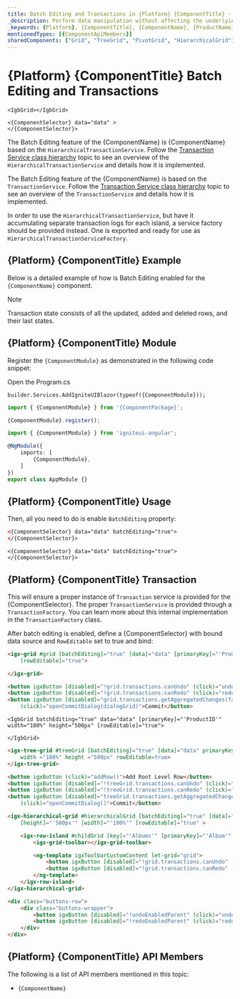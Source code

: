 ```yaml
---
title: Batch Editing and Transactions in {Platform} {ComponentTitle} - Infragistics
_description: Perform data manipulation without affecting the underlying data with {ComponentTitle} Batch Editing, using {Platform} {ComponentTitle}. See demos & examples!
_keywords: {Platform}, {ComponentTitle}, {ComponentName}, {ProductName}, Infragistics
mentionedTypes: [{ComponentApiMembers}]
sharedComponents: ["Grid", "TreeGrid", "PivotGrid", "HierarchicalGrid"]
---
```


<!-- NOTE DO NOT change this file because it is used as a template  -->

<!-- NOTE the metadata sharedComponents array defines a topic for multiple components in the  -->
<!-- NOTE the {ComponentName} variables will be mapped to an entry in docsComponents.json and resolved to a variable defined in docsConfig.json -->
<!-- NOTE {ComponentName} -> {PivotGridName} -> IgbTreeGrid -->
<!-- NOTE {ComponentTitle} -> {PivotGridTitle} -> Tree Grid -->

<!-- EXAMPLE of shared variable that will be converted to actual component: {ComponentTitle} -> {IgbTreeGridTitle} -> 'Tree Grid'-->
# {Platform} {ComponentTitle} Batch Editing and Transactions

<!-- EXAMPLE of razor code snippet that is automatically filtered for Blazor -->

```razor
<IgbGrid></IgbGrid>
```

```razor
<{ComponentSelector} data="data" >
</{ComponentSelector}>
```

<!-- EXAMPLE of build flagging content for single component: -->
<!-- ComponentStart: PivotGrid -->
The Batch Editing feature of the {ComponentName} is {ComponentName} based on the `HierarchicalTransactionService`. Follow the [Transaction Service class hierarchy](transaction-classes.md) topic to see an overview of the `HierarchicalTransactionService` and details how it is implemented.
<!-- ComponentEnd: PivotGrid -->

<!-- EXAMPLE of build flagging content for multiple components: -->
<!-- ComponentStart: PivotGrid, HierarchicalGrid -->
The Batch Editing feature of the {ComponentName} is based on the `TransactionService`. Follow the [Transaction Service class hierarchy](transaction-classes.md) topic to see an overview of the `TransactionService` and details how it is implemented.
<!-- ComponentEnd: PivotGrid, HierarchicalGrid -->

<!-- EXAMPLE of build flagging content for single components: -->
<!-- ComponentStart: HierarchicalGrid -->
In order to use the `HierarchicalTransactionService`, but have it accumulating separate transaction logs for each island, a service factory should be provided instead. One is exported and ready for use as `HierarchicalTransactionServiceFactory`.
<!-- ComponentEnd: HierarchicalGrid -->


## {Platform} {ComponentTitle} Example

<!-- EXAMPLE of shared variable that will be converted to actual API link: {ComponentName} -> {TreeGridName} -> `IgTreeGrid`-->
Below is a detailed example of how is Batch Editing enabled for the `{ComponentName}` component.

<!-- EXAMPLE of embedding sample with ComponentSample path variable -->
<code-view style="height:510px"
           data-demos-base-url="{environment:dvDemosBaseUrl}"
           iframe-src="{environment:dvDemosBaseUrl}/{ComponentSample}-advanced-filtering"
           github-src="{ComponentSample}/advanced-filtering"
           alt="{Platform} {ComponentTitle} Advanced Filtering Example">
</code-view>


> [!NOTE]
> Transaction state consists of all the updated, added and deleted rows, and their last states.

## {Platform} {ComponentTitle} Module

<!-- EXAMPLE of using a module variable that will be resolved to actual module, e.g. {ComponentModule} -> IgbPivotGridModule  -->
Register the `{ComponentModule}` as demonstrated in the following code snippet:

<!-- EXAMPLE of Blazor code snippet with module variable -->
<!-- Blazor -->
Open the Program.cs
```razor
builder.Services.AddIgniteUIBlazor(typeof({ComponentModule}));
```

<!-- end: Blazor -->

<!-- EXAMPLE of React/WC code snippet with module variable that will be resolved to actual module, e.g. {ComponentModule} -> IgcPivotGridModule  -->
<!-- React, WebComponents -->
```typescript
import { {ComponentModule} } from '{ComponentPackage}';

{ComponentModule}.register();
```
<!-- end: React, WebComponents -->

<!-- EXAMPLE of Angular code snippet with module variable that will be resolved to actual module, e.g. {ComponentModule} -> IgxPivotGridModule  -->
<!-- Angular -->
```typescript
import { {ComponentModule} } from 'igniteui-angular';

@NgModule({
    imports: [
        {ComponentModule},
    ]
})
export class AppModule {}
```
<!-- end: Angular -->

## {Platform} {ComponentTitle} Usage

Then, all you need to do is enable `BatchEditing` property:

<!-- EXAMPLE of shared code snippet with selector variable that will be resolved, e.g. {ComponentSelector} -> igb-pivot-grid  -->

```html
<{ComponentSelector} data="data" batchEditing="true">
</{ComponentSelector}>
```

```razor
<{ComponentSelector} data="data" batchEditing="true">
</{ComponentSelector}>
```

## {Platform} {ComponentTitle} Transaction

This will ensure a proper instance of `Transaction` service is provided for the {ComponentSelector}. The proper `TransactionService` is provided through a `TransactionFactory`. You can learn more about this internal implementation in the `TransactionFactory` class.

After batch editing is enabled, define a {ComponentSelector} with bound data source and `RowEditable` set to true and bind:

<!-- EXAMPLE of a code snippet that applies only to Grid component  -->
<!-- ComponentStart: Grid -->
```html
<igx-grid #grid [batchEditing]="true" [data]="data" [primaryKey]="'ProductID'" width="100%" height="500px"
    [rowEditable]="true">

</igx-grid>

<button igxButton [disabled]="!grid.transactions.canUndo" (click)="undo()">Undo</button>
<button igxButton [disabled]="!grid.transactions.canRedo" (click)="redo()">Redo</button>
<button igxButton [disabled]="grid.transactions.getAggregatedChanges(false).length < 1"
    (click)="openCommitDialog(dialogGrid)">Commit</button>
```
<!-- ComponentEnd: Grid -->

<!-- ComponentStart: Grid -->
```razor
<IgbGrid batchEditing="true" data="data" [primaryKey]="'ProductID'" width="100%" height="500px" [rowEditable]="true">

</IgbGrid>
```
<!-- ComponentEnd: Grid -->

<!-- EXAMPLE of a code snippet that applies only to TreeGrid  -->
<!-- ComponentStart: TreeGrid -->
```html
<igx-tree-grid #treeGrid [batchEditing]="true" [data]="data" primaryKey="employeeID" foreignKey="PID"
    width ="100%" height ="500px" rowEditable=true>
</igx-tree-grid>

<button igxButton (click)="addRow()">Add Root Level Row</button>
<button igxButton [disabled]="!treeGrid.transactions.canUndo" (click)="undo()">Undo</button>
<button igxButton [disabled]="!treeGrid.transactions.canRedo" (click)="redo()">Redo</button>
<button igxButton [disabled]="treeGrid.transactions.getAggregatedChanges(false).length < 1"
    (click)="openCommitDialog()">Commit</button>

```
<!-- ComponentEnd: TreeGrid -->


<!-- EXAMPLE of a code snippet that applies only to HierarchicalGrid  -->
<!-- ComponentStart: HierarchicalGrid -->
```html
<igx-hierarchical-grid #hierarchicalGrid [batchEditing]="true" [data]="data" [primaryKey]="'Artist'"
    [height]="'580px'" [width]="'100%'" [rowEditable]="true" >

    <igx-row-island #childGrid [key]="'Albums'" [primaryKey]="'Album'" [rowEditable]="true">
        <igx-grid-toolbar></igx-grid-toolbar>

        <ng-template igxToolbarCustomContent let-grid="grid">
            <button igxButton [disabled]="!grid.transactions.canUndo" (click)="undo(grid)">Undo</button>
            <button igxButton [disabled]="!grid.transactions.canRedo" (click)="redo(grid)">Redo</button>
        </ng-template>
    </igx-row-island>
</igx-hierarchical-grid>

<div class="buttons-row">
    <div class="buttons-wrapper">
        <button igxButton [disabled]="!undoEnabledParent" (click)="undo(hierarchicalGrid)">Undo Parent</button>
        <button igxButton [disabled]="!redoEnabledParent" (click)="redo(hierarchicalGrid)">Redo Parent</button>
    </div>
</div>
```
<!-- ComponentEnd: HierarchicalGrid -->

## {Platform} {ComponentTitle} API Members

The following is a list of API members mentioned in this topic:

- `{ComponentName}`